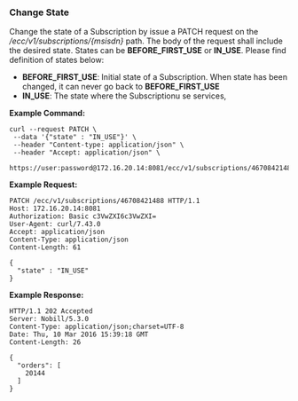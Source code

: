 ### Change State

Change the state of a Subscription by issue a PATCH request on the _/ecc/v1/subscriptions/{msisdn}_ path. The body of the request shall include the desired state. States can be **BEFORE_FIRST_USE** or **IN_USE**. Please find definition of states below:

- **BEFORE_FIRST_USE**: Initial state of a Subscription. When state has been changed, it can never go back to **BEFORE_FIRST_USE**
- **IN_USE**: The state where the Subscriptionu se services,


__Example Command:__
```
curl --request PATCH \
 --data '{"state" : "IN_USE"}' \
 --header "Content-type: application/json" \
 --header "Accept: application/json" \
 https://user:password@172.16.20.14:8081/ecc/v1/subscriptions/46708421488
```

__Example Request:__
```
PATCH /ecc/v1/subscriptions/46708421488 HTTP/1.1
Host: 172.16.20.14:8081
Authorization: Basic c3VwZXI6c3VwZXI=
User-Agent: curl/7.43.0
Accept: application/json
Content-Type: application/json
Content-Length: 61

{
  "state" : "IN_USE"
}
```

__Example Response:__
```
HTTP/1.1 202 Accepted
Server: Nobill/5.3.0
Content-Type: application/json;charset=UTF-8
Date: Thu, 10 Mar 2016 15:39:18 GMT
Content-Length: 26

{
  "orders": [
    20144
  ]
}
```
